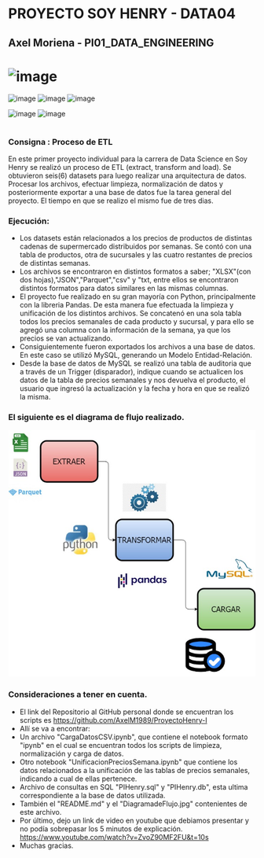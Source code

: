 # PROYECTO SOY HENRY - DATA04
 ## Axel Moriena - PI01_DATA_ENGINEERING
 
 # ![image](https://user-images.githubusercontent.com/103937102/198365590-3fa64810-735a-49c5-982e-16cb75010585.png)
 

![image](https://user-images.githubusercontent.com/103937102/198366307-6021ce6b-6c6a-44db-99a8-26b59ee03b96.png)
![image](https://user-images.githubusercontent.com/103937102/198367543-b87e0cee-4791-432f-ae78-6b1143245b81.png)
![image](https://user-images.githubusercontent.com/103937102/198367300-635ff09a-de21-4bee-ba7e-6e6d33538114.png)

![image](https://user-images.githubusercontent.com/103937102/198214481-cc721b8b-75dc-49a0-8763-86af158242cd.png)
![image](https://user-images.githubusercontent.com/103937102/198214658-cc3f4e0c-4599-4e3b-94f2-f69021d550bb.png) 




 

 #
 
### Consigna : Proceso de ETL 

En este primer proyecto individual para la carrera de Data Science en Soy Henry se realizó un proceso de ETL (extract, transform and load). Se obtuvieron seis(6) datasets para luego realizar una arquitectura de datos. 
Procesar los archivos, efectuar limpieza, normalización de datos y posteriormente exportar a una base de datos fue la tarea general del proyecto.
El tiempo en que se realizo el mismo fue de tres dias.

### Ejecución:
* Los datasets están relacionados a los precios de productos de distintas cadenas de supermercado distribuidos por semanas. Se contó con una tabla de productos, otra de sucursales y las cuatro restantes de precios de distintas semanas.
* Los archivos se encontraron en distintos formatos a saber; "XLSX"(con dos hojas),"JSON","Parquet","csv" y "txt, entre ellos se encontraron distintos formatos para datos similares en las mismas columnas.
* El proyecto fue realizado en su gran mayoría con Python, principalmente con la libreria Pandas. De esta manera fue efectuada la limpieza y unificación de los distintos archivos. Se concatenó en una sola tabla todos los precios semanales de cada producto y sucursal, y para ello se agregó una columna con la información de la semana, ya que los precios se van actualizando.
* Consiguientemente fueron exportados los archivos a una base de datos. En este caso se utilizó MySQL, generando un Modelo Entidad-Relación. 
* Desde la base de datos de MySQL se realizó una tabla de auditoria que a través de un Trigger (disparador), indique cuando se actualicen los datos de la tabla de precios semanales y nos devuelva el producto, el usuario que ingresó la actualización y la fecha y hora en que se realizó la misma.

### El siguiente es el diagrama de flujo realizado.
![image](https://github.com/AxelM1989/ProyectoHenry-I/blob/main/DiagramaDeFlujo.jpg)


### Consideraciones a tener en cuenta.

* El link del Repositorio al GitHub personal donde se encuentran los scripts es https://github.com/AxelM1989/ProyectoHenry-I
* Allí se va a encontrar:
* Un archivo "CargaDatosCSV.ipynb", que contiene el notebook formato "ipynb" en el cual se encuentran todos los scripts de limpieza, normalización y carga de datos.
* Otro notebook "UnificacionPreciosSemana.ipynb" que contiene los datos relacionados a la unificación de las tablas de precios semanales, indicando a cual de ellas pertenece.
* Archivo de consultas en SQL "PIHenry.sql" y "PIHenry.db", esta ultima correspondiente a la base de datos utilizada.
* También el "README.md" y el "DiagramadeFlujo.jpg" contenientes de este archivo.
* Por último, dejo un link de video en youtube que debiamos presentar y no podía sobrepasar los 5 minutos de explicación. https://www.youtube.com/watch?v=ZvoZ90MF2FU&t=10s
* Muchas gracias.





